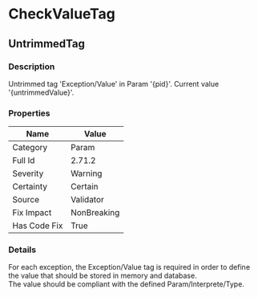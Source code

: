 ﻿---  
uid: Validator_2_71_2  
---

# CheckValueTag

## UntrimmedTag

### Description

Untrimmed tag 'Exception\/Value' in Param '{pid}'. Current value '{untrimmedValue}'.

### Properties

| Name         | Value       |
| ------------ | ----------- |
| Category     | Param       |
| Full Id      | 2.71.2      |
| Severity     | Warning     |
| Certainty    | Certain     |
| Source       | Validator   |
| Fix Impact   | NonBreaking |
| Has Code Fix | True        |

### Details

For each exception, the Exception\/Value tag is required in order to define the value that should be stored in memory and database.  
The value should be compliant with the defined Param\/Interprete\/Type.
